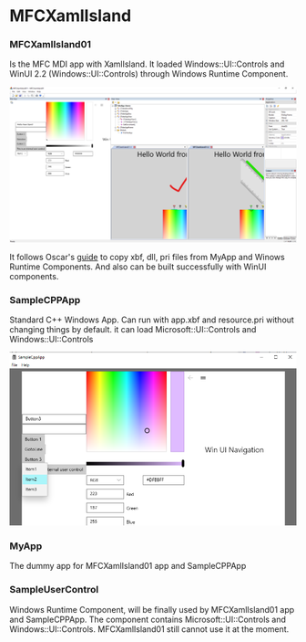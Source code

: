 # MFCXamlIsland

### MFCXamlIsland01 

Is the MFC MDI app with XamlIsland. It loaded Windows::UI::Controls and WinUI 2.2 (Windows::UI::Controls) through Windows Runtime Component.

![4](https://github.com/freistli/images/blob/master/MFCXamlIsland/4.png)

It follows Oscar's [guide](https://github.com/marb2000/XamlIslands/tree/master/1903_Samples/CppWinRT_Win32_SingleIsland)  to copy xbf, dll, pri files from MyApp and Winows Runtime Components. And also can be built successfully with WinUI components.

### SampleCPPApp 
Standard C++ Windows App. Can run with app.xbf and resource.pri without changing things by default. it can load Microsoft::UI::Controls and Windows::UI::Controls

![3](https://github.com/freistli/images/blob/master/MFCXamlIsland/3.png)

### MyApp
The dummy app for MFCXamlIsland01 app and SampleCPPApp

### SampleUserControl
Windows Runtime Component, will be finally used by MFCXamlIsland01 app and SampleCPPApp. The component contains Microsoft::UI::Controls and Windows::UI::Controls. MFCXamlIsland01 still cannot use it at the moment.


